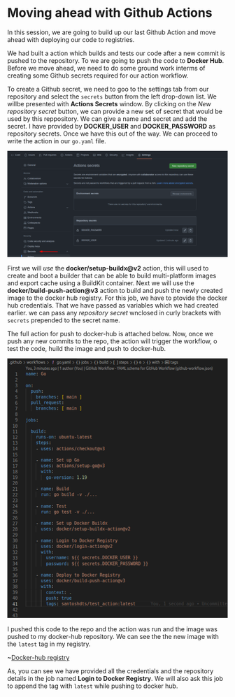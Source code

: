# Moving ahead with Github Actions

In this session, we are going to build up our last Github Action and move ahead with deploying our code to registries. 

We had built a action which builds and tests our code after a new commit is pushed to the repository. To we are going to push the code to **Docker Hub**. Before we move ahead, we need to do some ground work interms of creating some Github secrets required for our action workflow.

To create a Github secret, we need to goo to the settings tab from our repository and select the `secrets` button from the left drop-down list. We willbe presented with **Actions Secrets** window. By clicking on the *New repository secret* button, we can provide a new set of secret that would be used by this reppository. We can give a name and secret and add the secret. I have provided by **DOCKER_USER** and **DOCKER_PASSWORD** as repository secrets. Once we have this out of the way. We can proceed to write the action in our `go.yaml` file.

![Github Secrets](./images/gh-ac-secrets.png)


First we will *use* the **docker/setup-buildx@v2** action, this will used to create and boot a builder that can be able to build multi-platform images and export cache using a BuildKit container. Next we will use the **docker/build-push-action@v3** action to build and push the newly created image to the docker hub registry. For this job, we have to ptovide the docker hub credentials. That we have passed as variables which we had created earlier. we can pass any *repository secret* wnclosed in curly brackets with `secrets` prepended to the secret name.

The full action for push to docker-hub is attached below. Now, once we push any new commits to the repo, the action will trigger the workflow, o test the code, huild the image and push to docker-hub.

![Docker Job](./images/docker-push-action.png)

I pushed this code to the repo and the action was run and the image was pushed to my docker-hub repository. We can see the the new image with the `latest` tag in my registry.

~[Docker-hub registry](./images/gh-act-succuss.png)

As, you can see we have provided all the credentials and the repository details in the job named **Login to Docker Registry**. We will also ask this job to append the tag with `latest` while pushing to docker hub.